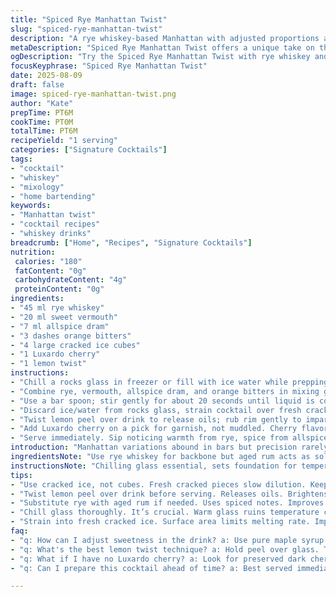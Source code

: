 ```yaml
---
title: "Spiced Rye Manhattan Twist"
slug: "spiced-rye-manhattan-twist"
description: "A rye whiskey-based Manhattan with adjusted proportions and a hint of allspice dram replacing traditional cherry syrup. Vermouth amount reduced slightly for balance. Angostura bitters swapped for orange bitters, boosting bright notes. Stirred not shaken, poured over fresh cracked ice. Garnish with Luxardo cherry and lemon twist. Aromatic, smooth texture. Techniques focus on stirring timing to avoid dilution. Substitutions include aged rum for rye or maple syrup for allspice dram. Temperature cues emphasized over precise timing. Classic cocktail reworked with twists and practical advice for home bartenders."
metaDescription: "Spiced Rye Manhattan Twist offers a unique take on the classic cocktail, blending rye whiskey, allspice dram, and a citrus boost."
ogDescription: "Try the Spiced Rye Manhattan Twist with rye whiskey and a touch of allspice dram for a fresh cocktail experience."
focusKeyphrase: "Spiced Rye Manhattan Twist"
date: 2025-08-09
draft: false
image: spiced-rye-manhattan-twist.png
author: "Kate"
prepTime: PT6M
cookTime: PT0M
totalTime: PT6M
recipeYield: "1 serving"
categories: ["Signature Cocktails"]
tags:
- "cocktail"
- "whiskey"
- "mixology"
- "home bartending"
keywords:
- "Manhattan twist"
- "cocktail recipes"
- "whiskey drinks"
breadcrumb: ["Home", "Recipes", "Signature Cocktails"]
nutrition: 
 calories: "180"
 fatContent: "0g"
 carbohydrateContent: "4g"
 proteinContent: "0g"
ingredients:
- "45 ml rye whiskey"
- "20 ml sweet vermouth"
- "7 ml allspice dram"
- "3 dashes orange bitters"
- "4 large cracked ice cubes"
- "1 Luxardo cherry"
- "1 lemon twist"
instructions:
- "Chill a rocks glass in freezer or fill with ice water while prepping."
- "Combine rye, vermouth, allspice dram, and orange bitters in mixing glass filled half with cracked ice."
- "Use a bar spoon; stir gently for about 20 seconds until liquid is cold but not overly diluted. Watch viscosity change - slow sloshing, not watery."
- "Discard ice/water from rocks glass, strain cocktail over fresh cracked ice cubes—opaque and firm, avoiding large melting surface."
- "Twist lemon peel over drink to release oils; rub rim gently to impart aromatic hint. Drop lemon twist inside glass."
- "Add Luxardo cherry on a pick for garnish, not muddled. Cherry flavor deep, less sweet than maraschino, avoids overpowering."
- "Serve immediately. Sip noticing warmth from rye, spice from allspice dram, brighten by lemon twist. Bitters add subtle bitter complexity, avoid Angostura’s heavier notes."
introduction: "Manhattan variations abound in bars but precision rarely travels home. Rye changes structure—tighter, spicier backbone than bourbon. Allspice dram sneaks in subtle peppery warmth instead of the usual cherry syrup—cuts sweetness without losing complexity. Orange bitters lift the palate; avoid drowning in Angostura’s deep clove notes. Stirring—not shaking—keeps clarity, texture intact. Ice matters; fresh cracked ice slows dilution, maintains chill longer. Twisting lemon peel releases bright citrus oils; textural contrast with the cherry’s chewy burst. Think beyond standard measures; small tweaks transform. Timing is less about seconds, more about tactile cues. Watch viscosity shift in glass, never rush dilution or chill phase. Winter evenings, shoulder season sipping—these flavors hold tight."
ingredientsNote: "Use rye whiskey for backbone but aged rum acts as solvent if rye is unavailable—notes richer, spiced rum preferred. Sweet vermouth amount dialed down a bit to maintain spirit presence; homemade or quality bottled options improve taste massively—cheap vermouth kills nuance. Allspice dram swaps cherry syrup; if unavailable, substitute 5 ml pure maple syrup and a dash of ground allspice—stir well to incorporate soluble flavors. Orange bitters replace Angostura; more citrus punch, less clove. Luxardo cherry key: not the sickly sweet bright red maraschino but preserved, dark cherry rich with natural sugars, adds balance rather than sweetness overload. Fresh lemon peel—not pre-cut zests—high oil content for aroma. Ice cracked, not cubed solid blocks—melts slower, controls dilution."
instructionsNote: "Chilling glass essential, sets foundation for temperature consistency. Stirring requires practicing eye-hand coordination: gentle but thorough; avoid agitation that breaks ice or aerates drink. Aim for semi-viscous flow, call it ‘ribboning,’ when liquid slips off bar spoon slowly. Too short—warm, flat; too long—diluted and watery. Straining over fresh cracked ice, not crushed; surface area limited to slow melt rate, preserve taste. Lemon twist technique: hold peel over glass, twist sharply to express oils onto surface; avoid including bitter pith which spoils aroma. Garnishing with Luxardo cherry on a pick—not submerged or muddled—to allow palate to engage with bursts of fruit when desired rather than forcing sweetness from start. Serve immediately post-strain; temperature changes fast once ice introduced—use chilled glasses to keep steady. In case of no allspice dram, static syrup + ground spice works but incorporate well to avoid grit. Mistakes to avoid: shaking Manhattan (cloudy, dilutes fast), old vermouth (oxidized, vinegary), skipping garnish (aromatic complexity lost)."
tips:
- "Use cracked ice, not cubes. Fresh cracked pieces slow dilution. Keeps drink cold longer. Watch for clarity when mixing. Adjust timing based on viscosity."
- "Twist lemon peel over drink before serving. Releases oils. Brightens aromas. Avoid bitter pith. Do this just before dropping peel in glass for best effect."
- "Substitute rye with aged rum if needed. Uses spiced notes. Improves warmth of drink. Adjust sweetness with maple syrup if allspice is unavailable—less overpowering."
- "Chill glass thoroughly. It’s crucial. Warm glass ruins temperature consistency. Avoid old vermouth. Quality matters; cheap ruins the drink that’s all about flavors."
- "Strain into fresh cracked ice. Surface area limits melting rate. Important to maintain integrity of taste. Focus on texture during stirring—aim for that ‘ribbon’ effect."
faq:
- "q: How can I adjust sweetness in the drink? a: Use pure maple syrup. Add small dash of ground allspice. Mix thoroughly. Less sugary, still flavorful."
- "q: What's the best lemon twist technique? a: Hold peel over glass. Twist sharply to express oils. Avoid bitter parts of peel. Only fresh adds the right aroma."
- "q: What if I have no Luxardo cherry? a: Look for preserved dark cherries. More complex flavor than maraschino. Improves overall balance without being overly sweet."
- "q: Can I prepare this cocktail ahead of time? a: Best served immediately. But premixing components, store in fridge—ice melts fast, affects taste balance later."

---
```

